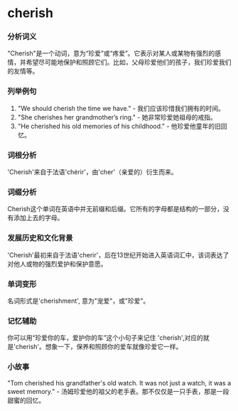 # cherish

### 分析词义

  

"Cherish"是一个动词，意为“珍爱”或“疼爱”。它表示对某人或某物有强烈的感情，并希望尽可能地保护和照顾它们。比如，父母珍爱他们的孩子，我们珍爱我们的友情等。

  

### 列举例句

  

1.  "We should cherish the time we have." - 我们应该珍惜我们拥有的时间。
2.  "She cherishes her grandmother’s ring." - 她非常珍爱她祖母的戒指。
3.  "He cherished his old memories of his childhood." - 他珍爱他童年的旧回忆。

  

### 词根分析

  

'Cherish'来自于法语'chérir'，由'cher'（亲爱的）衍生而来。

  

### 词缀分析

  

Cherish这个单词在英语中并无前缀和后缀。它所有的字母都是结构的一部分，没有添加上去的字母。

  

### 发展历史和文化背景

  

'Cherish'最初来自于法语'cherir'，后在13世纪开始进入英语词汇中，该词表达了对他人或物的强烈爱护和保护意愿。

  

### 单词变形

  

名词形式是'cherishment', 意为"宠爱"，或"珍爱"。

  

### 记忆辅助

  

你可以用“珍爱你的车，爱护你的车”这个小句子来记住 'cherish',对应的就是'cherish'。想象一下，保养和照顾你的爱车就像珍爱它一样。

  

### 小故事

  

"Tom cherished his grandfather's old watch. It was not just a watch, it was a sweet memory." - 汤姆珍爱他的祖父的老手表。那不仅仅是一只手表，那是一段甜蜜的回忆。
